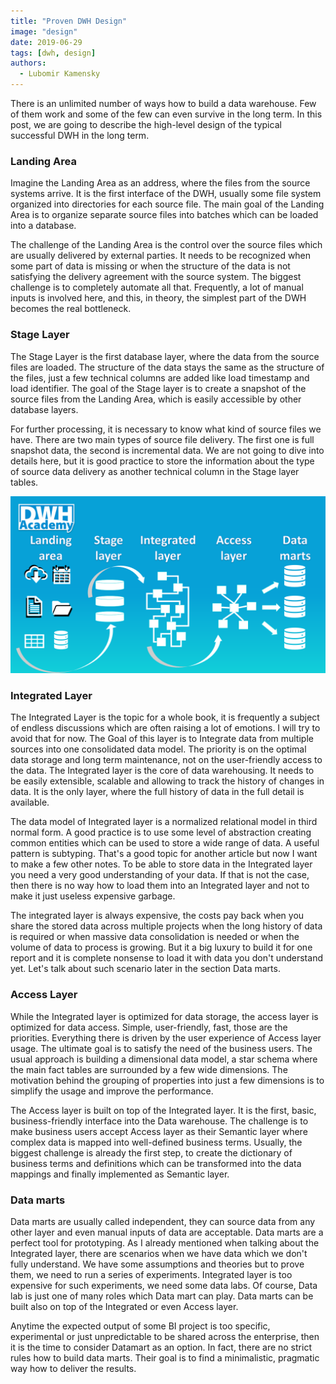 ```yaml
---
title: "Proven DWH Design"
image: "design"
date: 2019-06-29
tags: [dwh, design]
authors:
  - Lubomir Kamensky
---
```

There is an unlimited number of ways how to build a data warehouse. Few of them work and some of the few can even survive in the long term. In this post, we are going to describe the high-level design of the typical successful DWH in the long term.

### Landing Area
Imagine the Landing Area as an address, where the files from the source systems arrive. It is the first interface of the DWH, usually some file system organized into directories for each source file. The main goal of the Landing Area is to organize separate source files into batches which can be loaded into a database.

The challenge of the Landing Area is the control over the source files which are usually delivered by external parties. It needs to be recognized when some part of data is missing or when the structure of the data is not satisfying the delivery agreement with the source system. The biggest challenge is to completely automate all that. Frequently, a lot of manual inputs is involved here, and this, in theory, the simplest part of the DWH becomes the real bottleneck.

### Stage Layer
The Stage Layer is the first database layer, where the data from the source files are loaded.  The structure of the data stays the same as the structure of the files, just a few technical columns are added like load timestamp and load identifier.  The goal of the Stage layer is to create a snapshot of the source files from the Landing Area, which is easily accessible by other database layers.  

For further processing, it is necessary to know what kind of source files we have.  There are two main types of source file delivery.  The first one is full snapshot data, the second is incremental data. We are not going to dive into details here, but it is good practice to store the information about the type of source data delivery as another technical column in the Stage layer tables.

<img src="design.png" width="800px" alt="design"/>

### Integrated Layer
The Integrated Layer is the topic for a whole book, it is frequently a subject of endless discussions which are often raising a lot of emotions.  I will try to avoid that for now. The Goal of this layer is to Integrate data from multiple sources into one consolidated data model.   The priority is on the optimal data storage and long term maintenance, not on the user-friendly access to the data. The Integrated layer is the core of data warehousing.  It needs to be easily extensible, scalable and allowing to track the history of changes in data.  It is the only layer, where the full history of data in the full detail is available. 

The data model of Integrated layer is a normalized relational model in third normal form.  A good practice is to use some level of abstraction creating common entities which can be used to store a wide range of data.  A useful pattern is subtyping. That's a good topic for another article but now I want to make a few other notes.  To be able to store data in the Integrated layer you need a very good understanding of your data. If that is not the case, then there is no way how to load them into an Integrated layer and not to make it just useless expensive garbage.

The integrated layer is always expensive, the costs pay back when you share the stored data across multiple projects when the long history of data is required or when massive data consolidation is needed or when the volume of data to process is growing.  But it a big luxury to build it for one report and it is complete nonsense to load it with data you don't understand yet.  Let's talk about such scenario later in the section Data marts. 

### Access Layer  
While the Integrated layer is optimized for data storage, the access layer is optimized for data access. Simple, user-friendly, fast, those are the priorities. Everything there is driven by the user experience of Access layer usage. The ultimate goal is to satisfy the need of the business users. The usual approach is building a dimensional data model, a star schema where the main fact tables are surrounded by a few wide dimensions. The motivation behind the grouping of properties into just a few dimensions is to simplify the usage and improve the performance.

The Access layer is built on top of the Integrated layer. It is the first, basic, business-friendly interface into the Data warehouse.  The challenge is to make business users accept Access layer as their Semantic layer where complex data is mapped into well-defined business terms. Usually, the biggest challenge is already the first step, to create the dictionary of business terms and definitions which can be transformed into the data mappings and finally implemented as Semantic layer.

### Data marts
Data marts are usually called independent, they can source data from any other layer and even manual inputs of data are acceptable.  Data marts are a perfect tool for prototyping. As I already mentioned when talking about the Integrated layer, there are scenarios when we have data which we don't fully understand. We have some assumptions and theories but to prove them, we need to run a series of experiments. Integrated layer is too expensive for such experiments, we need some data labs.  Of course, Data lab is just one of many roles which Data mart can play.  Data marts can be built also on top of the Integrated or even Access layer.

Anytime the expected output of some BI project is too specific, experimental or just unpredictable to be shared across the enterprise, then it is the time to consider Datamart as an option.  In fact, there are no strict rules how to build data marts.  Their goal is to find a minimalistic, pragmatic way how to deliver the results.

